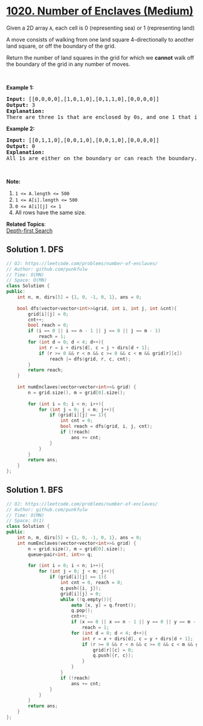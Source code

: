 # [1020. Number of Enclaves (Medium)](https://leetcode.com/problems/number-of-enclaves/)

<p>Given a 2D array <code>A</code>, each cell is 0 (representing sea) or 1 (representing land)</p>

<p>A move consists of walking from one land square 4-directionally to another land square, or off the boundary of the grid.</p>

<p>Return the number of land squares in the grid for which we <strong>cannot</strong> walk off the boundary of the grid in any number of moves.</p>

<p>&nbsp;</p>

<p><strong>Example 1:</strong></p>

<pre><strong>Input: </strong><span id="example-input-1-1">[[0,0,0,0],[1,0,1,0],[0,1,1,0],[0,0,0,0]]</span>
<strong>Output: </strong><span id="example-output-1">3</span>
<strong>Explanation: </strong>
There are three 1s that are enclosed by 0s, and one 1 that isn't enclosed because its on the boundary.</pre>

<p><strong>Example 2:</strong></p>

<pre><strong>Input: </strong><span id="example-input-2-1">[[0,1,1,0],[0,0,1,0],[0,0,1,0],[0,0,0,0]]</span>
<strong>Output: </strong><span id="example-output-2">0</span>
<strong>Explanation: </strong>
All 1s are either on the boundary or can reach the boundary.
</pre>

<p>&nbsp;</p>

<p><strong>Note:</strong></p>

<ol>
	<li><code>1 &lt;= A.length &lt;= 500</code></li>
	<li><code>1 &lt;= A[i].length &lt;= 500</code></li>
	<li><code>0 &lt;= A[i][j] &lt;= 1</code></li>
	<li>All rows have the same size.</li>
</ol>

**Related Topics**:  
[Depth-first Search](https://leetcode.com/tag/depth-first-search/)

## Solution 1. DFS

```cpp
// OJ: https://leetcode.com/problems/number-of-enclaves/
// Author: github.com/punkfulw
// Time: O(MN)
// Space: O(MN)
class Solution {
public:
    int n, m, dirs[5] = {1, 0, -1, 0, 1}, ans = 0;
    
    bool dfs(vector<vector<int>>&grid, int i, int j, int &cnt){
        grid[i][j] = 0;
        cnt++;
        bool reach = 0;
        if (i == 0 || i == n - 1 || j == 0 || j == m - 1)
            reach = 1;
        for (int d = 0; d < 4; d++){
            int r = i + dirs[d], c = j + dirs[d + 1];
            if (r >= 0 && r < n && c >= 0 && c < m && grid[r][c])
                reach |= dfs(grid, r, c, cnt);
        }
        return reach;
    }
    
    int numEnclaves(vector<vector<int>>& grid) {
        n = grid.size(), m = grid[0].size();
        
        for (int i = 0; i < n; i++){
            for (int j = 0; j < m; j++){
                if (grid[i][j] == 1){
                    int cnt = 0;
                    bool reach = dfs(grid, i, j, cnt);
                    if (!reach)
                        ans += cnt;
                }
            }
        }
        return ans;
    }
};
```


## Solution 1. BFS

```cpp
// OJ: https://leetcode.com/problems/number-of-enclaves/
// Author: github.com/punkfulw
// Time: O(MN)
// Space: O(1)
class Solution {
public:
    int n, m, dirs[5] = {1, 0, -1, 0, 1}, ans = 0;
    int numEnclaves(vector<vector<int>>& grid) {
        n = grid.size(), m = grid[0].size();
        queue<pair<int, int>> q;
        
        for (int i = 0; i < n; i++){
            for (int j = 0; j < m; j++){
                if (grid[i][j] == 1){
                    int cnt = 0, reach = 0;
                    q.push({i, j});
                    grid[i][j] = 0;
                    while (!q.empty()){
                        auto [x, y] = q.front();
                        q.pop();
                        cnt++;
                        if (x == 0 || x == n - 1 || y == 0 || y == m - 1)
                            reach = 1;
                        for (int d = 0; d < 4; d++){
                            int r = x + dirs[d], c = y + dirs[d + 1];
                            if (r >= 0 && r < n && c >= 0 && c < m && grid[r][c]){
                                grid[r][c] = 0;
                                q.push({r, c});
                            }
                        }
                    }
                    if (!reach)
                        ans += cnt;
                }
            }
        }
        return ans;
    }
};
```
